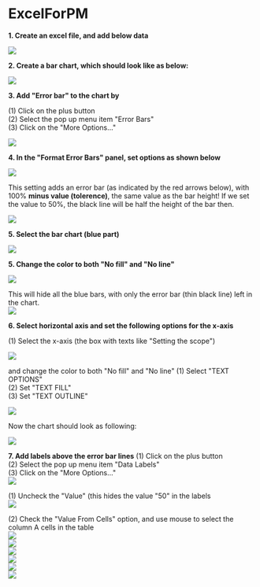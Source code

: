 # ExcelForPM

**1. Create an excel file, and add below data**

![](https://github.com/DavidKou/ExcelForPM/blob/main/images/d1.png)


**2. Create a bar chart, which should look like as below:**

![](https://github.com/DavidKou/ExcelForPM/blob/main/images/c1.png)

**3. Add "Error bar" to the chart by**

(1) Click on the plus button <br />
(2) Select the pop up menu item "Error Bars"<br />
(3) Click on the "More Options..."<br />

![](https://github.com/DavidKou/ExcelForPM/blob/main/images/c2.png)

**4. In the "Format Error Bars" panel, set options as shown below**

![](https://github.com/DavidKou/ExcelForPM/blob/main/images/c3.png)

This setting adds an error bar (as indicated by the red arrows below), with 100% **minus value (tolerence)**, the same value as the bar height! If we set the value to 50%, the black line will be half the height of the bar then.

![](https://github.com/DavidKou/ExcelForPM/blob/main/images/c4.png)

**5. Select the bar chart (blue part)**

![](https://github.com/DavidKou/ExcelForPM/blob/main/images/c5.png)


**5. Change the color to both "No fill" and "No line"**

![](https://github.com/DavidKou/ExcelForPM/blob/main/images/c6.png)

This will hide all the blue bars, with only the error bar (thin black line) left in the chart. <br/>
![](https://github.com/DavidKou/ExcelForPM/blob/main/images/c7.png)

**6. Select horizontal axis and set the following options for the x-axis**

(1) Select the x-axis (the box with texts like "Setting the scope")

![](https://github.com/DavidKou/ExcelForPM/blob/main/images/c8.png)

and change the color to both "No fill" and "No line"
(1) Select "TEXT OPTIONS" <br/>
(2) Set "TEXT FILL" <br/>
(3) Set "TEXT OUTLINE" <br/>

![](https://github.com/DavidKou/ExcelForPM/blob/main/images/c9.png)

Now the chart should look as following:

![](https://github.com/DavidKou/ExcelForPM/blob/main/images/c10.png)

**7. Add labels above the error bar lines**
(1) Click on the plus button <br />
(2) Select the pop up menu item "Data Labels"<br />
(3) Click on the "More Options..."<br />
![](https://github.com/DavidKou/ExcelForPM/blob/main/images/c11.png)

(1) Uncheck the "Value" (this hides the value "50" in the labels <br/>
![](https://github.com/DavidKou/ExcelForPM/blob/main/images/c12.png)

(2) Check the "Value From Cells" option, and use mouse to select the column A cells in the table<br/>
![](https://github.com/DavidKou/ExcelForPM/blob/main/images/c13.png)<br/>
![](https://github.com/DavidKou/ExcelForPM/blob/main/images/c14.png)<br/>
![](https://github.com/DavidKou/ExcelForPM/blob/main/images/c15.png)<br/>
![](https://github.com/DavidKou/ExcelForPM/blob/main/images/c16.png)<br/>
![](https://github.com/DavidKou/ExcelForPM/blob/main/images/c17.png)<br/>
![](https://github.com/DavidKou/ExcelForPM/blob/main/images/c18.png)<br/>





